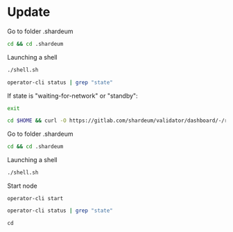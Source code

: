 # Update

Go to folder .shardeum

```bash
cd && cd .shardeum
```

Launching a shell

```bash
./shell.sh
```

```bash
operator-cli status | grep "state"
```

If state is "waiting-for-network" or "standby":

```bash
exit
```

```bash
cd $HOME && curl -O https://gitlab.com/shardeum/validator/dashboard/-/raw/main/installer.sh && chmod +x installer.sh && ./installer.sh
```

Go to folder .shardeum

```bash
cd && cd .shardeum
```

Launching a shell

```bash
./shell.sh
```

Start node

```
operator-cli start
```

```bash
operator-cli status | grep "state"
```

```
cd
```
